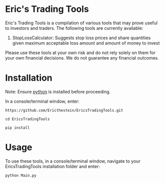 # Eric's Trading Tools
Eric's Trading Tools is a compilation of various tools that may prove useful to investors and traders.
The following tools are currently available:
1) StopLossCalculator: Suggests stop loss prices and share quantities given maximum acceptable loss amount and amount of money to invest

Please use these tools at your own risk and do not rely solely on them for your own financial decisions. We do not guarantee any financial outcomes.

# Installation
Note: Ensure [python](https://www.python.org/downloads/) is installed before proceeding.

In a console/terminal window, enter:

`https://github.com/Ericthestein/EricsTradingTools.git`

`cd EricsTradingTools`

`pip install`

# Usage
To use these tools, in a console/terminal window, navigate to your EricsTradingTools installation folder and enter:

`python Main.py`
